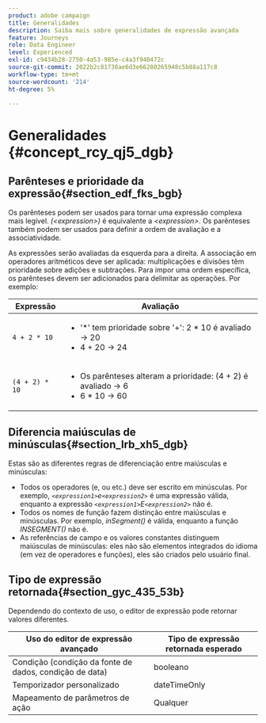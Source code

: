 ```yaml
---
product: adobe campaign
title: Generalidades
description: Saiba mais sobre generalidades de expressão avançada
feature: Journeys
role: Data Engineer
level: Experienced
exl-id: c9434b28-2750-4a53-985e-c4a3f940472c
source-git-commit: 2022b2c81738ae6d3e66280265948c5b88a117c8
workflow-type: tm+mt
source-wordcount: '214'
ht-degree: 5%

---
```


# Generalidades {#concept_rcy_qj5_dgb}

## Parênteses e prioridade da expressão{#section_edf_fks_bgb}

Os parênteses podem ser usados para tornar uma expressão complexa mais legível. _(&lt;expression>)_ é equivalente a _&lt;expression>_. Os parênteses também podem ser usados para definir a ordem de avaliação e a associatividade.

As expressões serão avaliadas da esquerda para a direita. A associação em operadores aritméticos deve ser aplicada: multiplicações e divisões têm prioridade sobre adições e subtrações. Para impor uma ordem específica, os parênteses devem ser adicionados para delimitar as operações. Por exemplo:

<!--```5 + 2 * 10 = 25, and (5 + 2) * 10 = 70```-->

| Expressão | Avaliação |
|--- |--- |
| `4 + 2 * 10` | <ul><li>&#39;*&#39; tem prioridade sobre &#39;+&#39;: 2 * 10 é avaliado → 20</li><li>4 + 20 → 24</li></ul> |
| `(4 + 2) * 10` | <ul><li>Os parênteses alteram a prioridade: (4 + 2) é avaliado → 6</li><li> 6 * 10 → 60</li></ul> |

## Diferencia maiúsculas de minúsculas{#section_lrb_xh5_dgb}

Estas são as diferentes regras de diferenciação entre maiúsculas e minúsculas:

* Todos os operadores (e, ou etc.) deve ser escrito em minúsculas. Por exemplo, _`<expression1>`e`<expression2>`_ é uma expressão válida, enquanto a expressão _`<expression1>`E`<expression2>`_ não é.
* Todos os nomes de função fazem distinção entre maiúsculas e minúsculas. Por exemplo, _inSegment()_ é válida, enquanto a função _INSEGMENT()_ não é.
* As referências de campo e os valores constantes distinguem maiúsculas de minúsculas: eles não são elementos integrados do idioma (em vez de operadores e funções), eles são criados pelo usuário final.

## Tipo de expressão retornada{#section_gyc_435_53b}

Dependendo do contexto de uso, o editor de expressão pode retornar valores diferentes.

| Uso do editor de expressão avançado | Tipo de expressão retornada esperado |
|--- |--- |
| Condição (condição da fonte de dados, condição de data) | booleano |
| Temporizador personalizado | dateTimeOnly |
| Mapeamento de parâmetros de ação | Qualquer |
